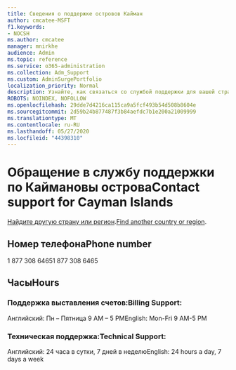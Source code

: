 ```yaml
---
title: Сведения о поддержке островов Кайман
author: cmcatee-MSFT
f1.keywords:
- NOCSH
ms.author: cmcatee
manager: mnirkhe
audience: Admin
ms.topic: reference
ms.service: o365-administration
ms.collection: Adm_Support
ms.custom: AdminSurgePortfolio
localization_priority: Normal
description: Узнайте, как связаться со службой поддержки для вашей страны или региона.
ROBOTS: NOINDEX, NOFOLLOW
ms.openlocfilehash: 29dde7d4216ca115ca9a5fcf493b54d508b8604e
ms.sourcegitcommit: 2d59b24b877487f3b84aefdc7b1e200a21009999
ms.translationtype: MT
ms.contentlocale: ru-RU
ms.lasthandoff: 05/27/2020
ms.locfileid: "44398310"
---
```

# <a name="contact-support-for-cayman-islands"></a><span data-ttu-id="544be-103">Обращение в службу поддержки по Каймановы острова</span><span class="sxs-lookup"><span data-stu-id="544be-103">Contact support for Cayman Islands</span></span>

<span data-ttu-id="544be-104">[Найдите другую страну или регион](../contact-support-for-business-products.md).</span><span class="sxs-lookup"><span data-stu-id="544be-104">[Find another country or region](../contact-support-for-business-products.md).</span></span>

## <a name="phone-number"></a><span data-ttu-id="544be-105">Номер телефона</span><span class="sxs-lookup"><span data-stu-id="544be-105">Phone number</span></span>
<span data-ttu-id="544be-106">1 877 308 6465</span><span class="sxs-lookup"><span data-stu-id="544be-106">1 877 308 6465</span></span>

## <a name="hours"></a><span data-ttu-id="544be-107">Часы</span><span class="sxs-lookup"><span data-stu-id="544be-107">Hours</span></span>
### <a name="billing-support"></a><span data-ttu-id="544be-108">Поддержка выставления счетов:</span><span class="sxs-lookup"><span data-stu-id="544be-108">Billing Support:</span></span>

<span data-ttu-id="544be-109">Английский: Пн – Пятница 9 AM – 5 PM</span><span class="sxs-lookup"><span data-stu-id="544be-109">English: Mon-Fri 9 AM-5 PM</span></span>

### <a name="technical-support"></a><span data-ttu-id="544be-110">Техническая поддержка:</span><span class="sxs-lookup"><span data-stu-id="544be-110">Technical Support:</span></span>

<span data-ttu-id="544be-111">Английский: 24 часа в сутки, 7 дней в неделю</span><span class="sxs-lookup"><span data-stu-id="544be-111">English: 24 hours a day, 7 days a week</span></span>
